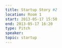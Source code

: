 ```yaml
---
title: Startup Story #2
location: Room 1
start: 2013-05-17 15:50
end: 2013-05-17 16:20
type: Pitch
speaker: 
topic: startup
---
```



